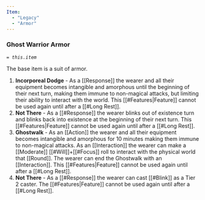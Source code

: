 ```yaml
---
Item:
  - "Legacy"
  - "Armor"
---
```

### Ghost Warrior Armor
_`= this.item`_ 

The base item is a suit of armor.
1. **Incorporeal Dodge** - As a [[Response]] the wearer and all their equipment becomes intangible and amorphous until the beginning of their next turn, making them immune to non-magical attacks, but limiting their ability to interact with the world. This [[#Features|Feature]] cannot be used again until after a [[#Long Rest]].
2. **Not There** - As a [[#Response]] the wearer blinks out of existence turn and blinks back into existence at the beginning of their next turn. This [[#Features|Feature]] cannot be used again until after a [[#Long Rest]].
3. **Ghostwalk** - As an [[Action]] the wearer and all their equipment becomes intangible and amorphous for 10 minutes making them immune to non-magical attacks. As an [[Interaction]] the wearer can make a [[Moderate]] [[#Will]]+[[#Focus]] roll to interact with the physical world that [[Round]]. The wearer can end the Ghostwalk with an [[Interaction]]. This [[#Features|Feature]] cannot be used again until after a [[#Long Rest]].
4. **Not There** - As a [[#Response]] the wearer can cast [[#Blink]] as a Tier 2 caster. The [[#Features|Feature]] cannot be used again until after a [[#Long Rest]].